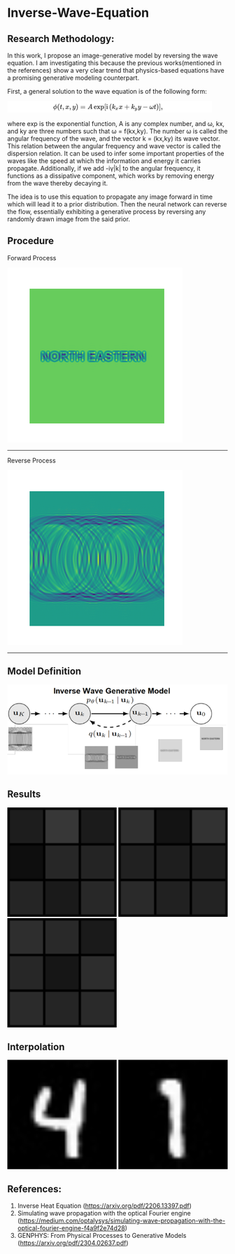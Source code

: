 # Inverse-Wave-Equation

## Research Methodology:
In this work, I propose an image-generative model by reversing the wave equation. 
I am investigating this because the previous works(mentioned in the references) show a very clear trend that physics-based equations have a promising generative modeling counterpart.

First, a general solution to the wave equation is of the following form:

![solution to the wave equation](./gifs/wave_sol_eq.png)

where exp is the exponential function, A is any complex number, and ω, kx, and ky are three numbers such that ω = f(kx,ky). The number ω is called the angular frequency of the wave, and the vector k = (kx,ky) its wave vector. This relation between the angular frequency and wave vector is called the dispersion relation. It can be used to infer some important properties of the waves like the speed at which the information and energy it carries propagate.
Additionally, if we add -iγ|k| to the angular frequency, it functions as a dissipative component, which works by removing energy from the wave thereby decaying it.

The idea is to use this equation to propagate any image forward in time which will lead it to a prior distribution. Then the neural network can reverse the flow, essentially exhibiting a generative process by reversing any randomly drawn image from the said prior.

## Procedure
Forward Process

![Forward Process](./gifs/forward.gif)

-------------------------------------------------------------
Reverse Process

![Reverse Process](./gifs/reverse.gif)

-------------------------------------------------------------

## Model Definition

![Model Definition](./gifs/model_definition.png)

## Results

<img src="./gifs/process1.gif" width="250" height="250"/>
<img src="./gifs/process2.gif" width="250" height="250"/>
<img src="./gifs/process3.gif" width="250" height="250"/>

## Interpolation

<img src="./gifs/process4_9.gif" width="250" height="250"/>

<img src="./gifs/process135.gif" width="250" height="250"/>


## References: 
1. Inverse Heat Equation (https://arxiv.org/pdf/2206.13397.pdf)
2. Simulating wave propagation with the optical Fourier engine (https://medium.com/optalysys/simulating-wave-propagation-with-the-optical-fourier-engine-f4a9f2e74d28)
3. GENPHYS: From Physical Processes to Generative Models (https://arxiv.org/pdf/2304.02637.pdf)
